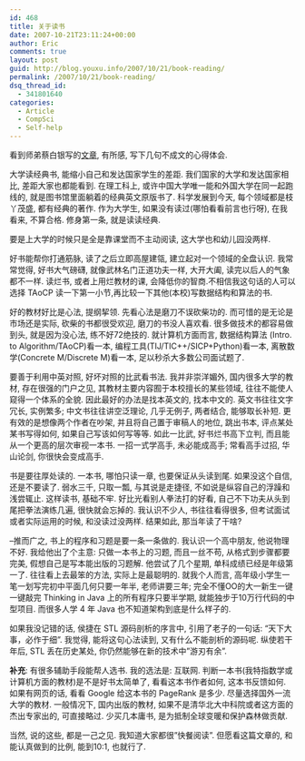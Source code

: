 ```yaml
---
id: 468
title: 关于读书
date: 2007-10-21T23:11:24+00:00
author: Eric
comments: true
layout: post
guid: http://blog.youxu.info/2007/10/21/book-reading/
permalink: /2007/10/21/book-reading/
dsq_thread_id:
  - 341801640
categories:
  - Article
  - CompSci
  - Self-help
---
```

看到师弟蔡白银写的[文章](http://bbs.nju.edu.cn/blogcon?userid=caibaiyin&file=1192980081), 有所感, 写下几句不成文的心得体会.

大学读经典书, 能缩小自己和发达国家学生的差距. 我们国家的大学和发达国家相比, 差距大家也都能看到. 在理工科上, 或许中国大学唯一能和外国大学在同一起跑线的, 就是图书馆里面躺着的经典英文原版书了. 科学发展到今天, 每个领域都是枝丫茂盛, 都有经典的著作. 作为大学生, 如果没有读过(哪怕看看前言也行呀), 在我看来, 不算合格. 修身第一条, 就是读读经典.

要是上大学的时候只是全是靠课堂而不主动阅读, 这大学也和幼儿园没两样.

好书能帮你打通筋脉, 读了之后立即高屋建瓴, 建立起对一个领域的全盘认识. 我常常觉得, 好书大气磅礴, 就像武林名门正道功夫一样, 大开大阖, 读完以后人的气象都不一样. 读烂书, 或者上用烂教材的课, 会降低你的智商.不相信我这句话的人可以选择 TAoCP 读一下第一小节,再比较一下其他(本校)写数据结构和算法的书.

好的教材好比是心法, 提纲挈领. 先看心法是磨刀不误砍柴功的. 而可惜的是无论是市场还是实际, 砍柴的书都很受欢迎, 磨刀的书没人喜欢看. 很多做技术的都容易做到头, 就是因为没心法, 练不好72绝技的. 就计算机方面而言, 数据结构算法 (Intro. to Algorithm/TAoCP)看一本, 编程工具(TIJ/TIC++/SICP+Python)看一本, 离散数学(Concrete M/Discrete M)看一本, 足以秒杀大多数公司面试题了.

要善于利用中英对照, 好坏对照的比武看书法. 我并非崇洋媚外, 国内很多大学的教材, 存在很强的门户之见, 其教材主要内容囿于本校擅长的某些领域, 往往不能使人窥得一个体系的全貌. 因此最好的办法是找本英文的, 找本中文的. 英文书往往文字冗长, 实例繁多; 中文书往往讲空泛理论, 几乎无例子, 两者结合, 能够取长补短. 更有效的是想像两个作者在吵架, 并且将自己置于审稿人的地位, 跳出书本, 评点某处某书写得如何, 如果自己写该如何写等等. 如此一比武, 好书烂书高下立判, 而且能从一个更高的层次审视一本书. 一招一式学高手, 未必能成高手; 常看高手过招, 华山论剑, 你很快会变成高手.

书是要往厚处读的. 一本书, 哪怕只读一章, 也要保证从头读到尾. 如果没这个自信, 还是不要读了. 弱水三千, 只取一瓢, 与其说是走捷径, 不如说是纵容自己的浮躁和浅尝辄止. 这样读书, 基础不牢. 好比光看别人拳法打的好看, 自己不下功夫从头到尾把拳法演练几遍, 很快就会忘掉的. 我认识不少人, 书往往看得很多, 但考试面试或者实际运用的时候, 和没读过没两样. 结果如此, 那当年读了干啥?

&#8211;推而广之, 书上的程序和习题是要一条一条做的. 我认识一个高中朋友, 他说物理不好. 我给他出了个主意: 只做一本书上的习题, 而且一丝不苟, 从格式到步骤都要完美, 假想自己是写本能出版的习题解. 他尝试了几个星期, 单科成绩已经是年级第一了. 往往看上去最笨的方法, 实际上是最聪明的. 就我个人而言, 高年级小学生一笔一划写完初中平面几何只要一年半, 老师讲要三年; 完全不懂OO的大一新生一键一键敲完 Thinking in Java 上的所有程序只要半学期, 就能独步于10万行代码的中型项目. 而很多人学 4 年 Java 也不知道架构到底是什么样子的.

如果我没记错的话, 侯捷在 STL 源码剖析的序言中, 引用了老子的一句话: &#8220;天下大事，必作于细&#8221;. 我觉得, 能将这句心法读到, 又有什么不能剖析的源码呢. 纵使若干年后, STL 丢在历史某处, 你仍然能够在新的技术中&#8221;游刃有余&#8221;.

**补充**: 有很多辅助手段能帮人选书. 我的选法是: 互联网. 判断一本书(我特指数学或计算机方面的教材)是不是好书太简单了, 看看这本书作者如何, 这本书反馈如何. 如果有网页的话, 看看 Google 给这本书的 PageRank 是多少. 尽量选择国外一流大学的教材. 一般情况下, 国内出版的教材, 如果不是清华北大中科院或者这方面的杰出专家出的, 可直接略过. 少买几本庸书, 是为抵制全球变暖和保护森林做贡献.

当然, 说的这些, 都是一己之见. 我知道大家都很&#8221;快餐阅读&#8221;. 但愿看这篇文章的, 和能认真做到的比例, 能到10:1, 也就行了.